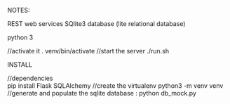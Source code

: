 NOTES:

REST web services
SQlite3 database (lite relational database) 

    
python 3

  //activate it
  . venv/bin/activate
  //start the server
  ./run.sh

INSTALL

//dependencies  
pip install Flask SQLAlchemy
//create the virtualenv
python3 -m venv venv
//generate and populate the sqlite database :
python db_mock.py